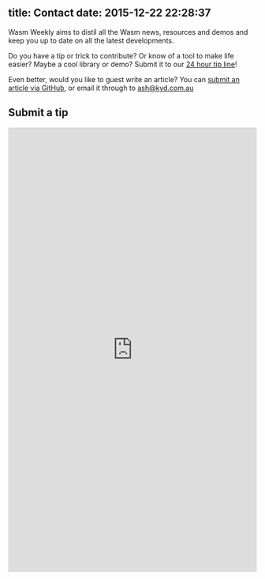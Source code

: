 title: Contact
date: 2015-12-22 22:28:37
---
Wasm Weekly aims to distil all the Wasm news, resources and demos and keep you up to date on all the latest developments.

Do you have a tip or trick to contribute? Or know of a tool to make life easier? Maybe a cool library or demo? Submit it to our [24 hour tip line](https://twitter.com/ashkyd)!

Even better, would you like to guest write an article? You can [submit an article via GitHub](https://github.com/AshKyd/wasm-weekly), or email it through to ash@kyd.com.au

Submit a tip
------------
<div>
<iframe src="https://docs.google.com/forms/d/e/1FAIpQLScDnoEdCbn85AEy3WzL0Taq_AnEe2WNVOaZbrSyQ7gNVsqSCg/viewform?embedded=true" width="100%" height="900" frameborder="0" marginheight="0" marginwidth="0">Loading...</iframe>
</div>
